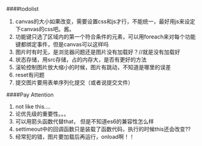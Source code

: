 ####todolist
1. canvas的大小如果改变，需要设置css和js才行，不能统一，最好用js来设定下canvas的css吧。酱。
2. 功能键只选了区域内的第一个符合条件的元素，可以用foreach来对每个功能键都绑定事件，但是canvas可以这样吗
3. 图片时有时无，是浏览器问题还是图片没有加载好？//就是没有加载好
4. 状态存储，用src存储，占的内存大，是否有更好的方法
5. 滚轮控制图片放大缩小的时候，图片有跳动，不知道是哪里的误差
6. reset有问题
7. 提交图片要用表单序列化提交（或者说提交文件）




####Pay Attention
1. not like this....
2. 论优先级的重要性。。。
3. 可以用箭头函数代替that， 但是不知道es6的兼容性怎么样
4. settimeout中的回调函数只是装载了函数代码，执行的时候this还会改变??
5. 经常犯的错，图片要加载后再运行，onload啊！！
